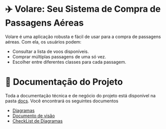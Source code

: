 # ✈️ Volare: Seu Sistema de Compra de Passagens Aéreas
Volare é uma aplicação robusta e fácil de usar para a compra de passagens aéreas. Com ela, os usuários podem:

- Consultar a lista de voos disponíveis.
- Comprar múltiplas passagens de uma só vez.
- Escolher entre diferentes classes para cada passagem.

# 📝 Documentação do Projeto
Toda a documentação técnica e de negócio do projeto está disponível na pasta [docs](./docs/).
Você encontrará os seguintes documentos
  - [Diagramas](./docs/diagramas.pdf)
  - [Documento de visão](./docs/documento_de_visao.pdf)
  - [CheckList de Diagramas](./docs/consistencia_de_diagramas.pdf) 
